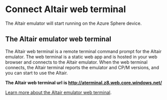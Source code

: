 # Connect Altair web terminal

The Altair emulator will start running on the Azure Sphere device. 

## The Altair emulator web terminal

The Altair web terminal is a remote terminal command prompt for the Altair emulator. The web terminal is a static web app and is hosted in your web browser and connects to the Altair emulator. When the web terminal connects, the Altair terminal reports the emulator and CP/M versions, and you can start to use the Altair.

**The Altair web terminal url is http://aterminal.z8.web.core.windows.net/**

[Learn more about the Altair emulator web terminal](../../20-fundamentals/20-Web-Terminal.md).
